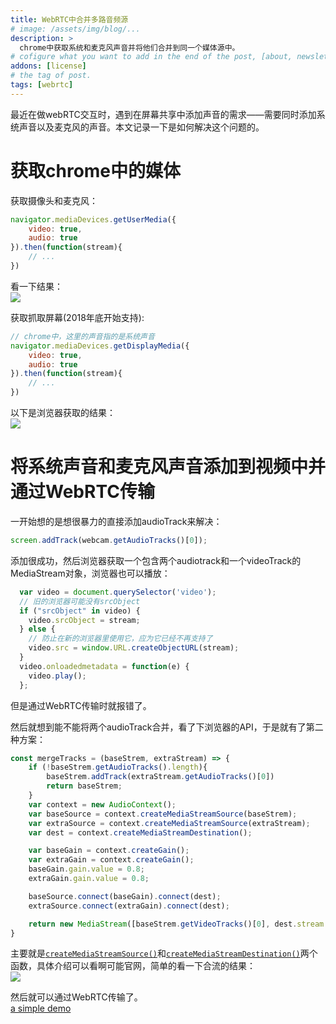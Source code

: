 ```yaml
---
title: WebRTC中合并多路音频源
# image: /assets/img/blog/...
description: >
  chrome中获取系统和麦克风声音并将他们合并到同一个媒体源中。
# cofigure what you want to add in the end of the post, [about, newsletter, related, random, license]
addons: [license]
# the tag of post.
tags: [webrtc]
---
```


最近在做webRTC交互时，遇到在屏幕共享中添加声音的需求——需要同时添加系统声音以及麦克风的声音。本文记录一下是如何解决这个问题的。<br>

# 获取chrome中的媒体

获取摄像头和麦克风：
```js
navigator.mediaDevices.getUserMedia({
    video: true,
    audio: true
}).then(function(stream){
    // ...
})
```
看一下结果：<br>
![]({{site.data.strings.blog_url}}webcam.png)


获取抓取屏幕(2018年底开始支持):
```js
// chrome中，这里的声音指的是系统声音
navigator.mediaDevices.getDisplayMedia({
    video: true,
    audio: true
}).then(function(stream){
    // ...
})
```
以下是浏览器获取的结果：<br>
![]({{site.data.strings.blog_url}}screen.png)


# 将系统声音和麦克风声音添加到视频中并通过WebRTC传输

一开始想的是想很暴力的直接添加audioTrack来解决：
```javascript
screen.addTrack(webcam.getAudioTracks()[0]);
```
添加很成功，然后浏览器获取一个包含两个audiotrack和一个videoTrack的MediaStream对象，浏览器也可以播放：
```javascript
  var video = document.querySelector('video');
  // 旧的浏览器可能没有srcObject
  if ("srcObject" in video) {
    video.srcObject = stream;
  } else {
    // 防止在新的浏览器里使用它，应为它已经不再支持了
    video.src = window.URL.createObjectURL(stream);
  }
  video.onloadedmetadata = function(e) {
    video.play();
  };
```
但是通过WebRTC传输时就报错了。<br>

然后就想到能不能将两个audioTrack合并，看了下浏览器的API，于是就有了第二种方案：
```js
const mergeTracks = (baseStrem, extraStream) => {
    if (!baseStrem.getAudioTracks().length){
        baseStrem.addTrack(extraStream.getAudioTracks()[0])
        return baseStrem;
    }
    var context = new AudioContext();
    var baseSource = context.createMediaStreamSource(baseStrem);
    var extraSource = context.createMediaStreamSource(extraStream);
    var dest = context.createMediaStreamDestination();

    var baseGain = context.createGain();
    var extraGain = context.createGain();
    baseGain.gain.value = 0.8;
    extraGain.gain.value = 0.8;

    baseSource.connect(baseGain).connect(dest);
    extraSource.connect(extraGain).connect(dest);

    return new MediaStream([baseStrem.getVideoTracks()[0], dest.stream.getAudioTracks()[0]]);
}
```
主要就是[`createMediaStreamSource()`](https://developer.mozilla.org/zh-CN/docs/Web/API/AudioContext/createMediaStreamSource)和[`createMediaStreamDestination()`](https://developer.mozilla.org/zh-CN/docs/Web/API/AudioContext/createMediaStreamDestination)两个函数，具体介绍可以看啊可能官网，简单的看一下合流的结果：<br>
![]({{site.data.strings.blog_url}}merge.png)

然后就可以通过WebRTC传输了。<br>
[a simple demo](https://github.com/Soo-Q6/mergeAudioTracks)